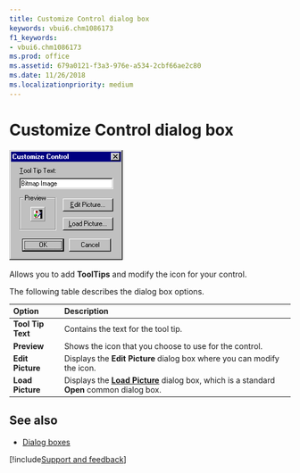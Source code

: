```yaml
---
title: Customize Control dialog box
keywords: vbui6.chm1086173
f1_keywords:
- vbui6.chm1086173
ms.prod: office
ms.assetid: 679a0121-f3a3-976e-a534-2cbf66ae2c80
ms.date: 11/26/2018
ms.localizationpriority: medium
---
```



# Customize Control dialog box

![Customize control](../../../images/cusctrld_ZA01201592.gif)

Allows you to add **ToolTips** and modify the icon for your control.

The following table describes the dialog box options.

|Option|Description|
|:-----|:----------|
|**Tool Tip Text**|Contains the text for the tool tip.|
|**Preview**|Shows the icon that you choose to use for the control.|
|**Edit Picture**|Displays the **Edit Picture** dialog box where you can modify the icon.|
|**Load Picture**|Displays the **[Load Picture](load-picture-load-icon-dialog-boxes.md)** dialog box, which is a standard **Open** common dialog box.|


## See also

- [Dialog boxes](../dialog-boxes.md)

[!include[Support and feedback](~/includes/feedback-boilerplate.md)]